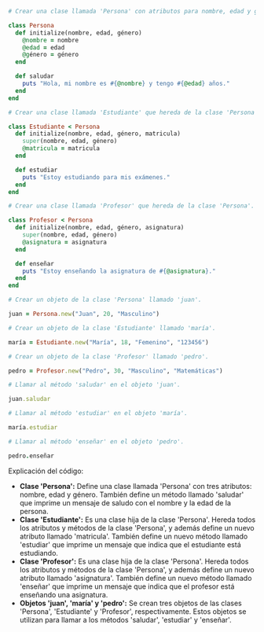 ```ruby
# Crear una clase llamada 'Persona' con atributos para nombre, edad y género.

class Persona
  def initialize(nombre, edad, género)
    @nombre = nombre
    @edad = edad
    @género = género
  end

  def saludar
    puts "Hola, mi nombre es #{@nombre} y tengo #{@edad} años."
  end
end

# Crear una clase llamada 'Estudiante' que hereda de la clase 'Persona'.

class Estudiante < Persona
  def initialize(nombre, edad, género, matricula)
    super(nombre, edad, género)
    @matricula = matricula
  end

  def estudiar
    puts "Estoy estudiando para mis exámenes."
  end
end

# Crear una clase llamada 'Profesor' que hereda de la clase 'Persona'.

class Profesor < Persona
  def initialize(nombre, edad, género, asignatura)
    super(nombre, edad, género)
    @asignatura = asignatura
  end

  def enseñar
    puts "Estoy enseñando la asignatura de #{@asignatura}."
  end
end

# Crear un objeto de la clase 'Persona' llamado 'juan'.

juan = Persona.new("Juan", 20, "Masculino")

# Crear un objeto de la clase 'Estudiante' llamado 'maría'.

maría = Estudiante.new("María", 18, "Femenino", "123456")

# Crear un objeto de la clase 'Profesor' llamado 'pedro'.

pedro = Profesor.new("Pedro", 30, "Masculino", "Matemáticas")

# Llamar al método 'saludar' en el objeto 'juan'.

juan.saludar

# Llamar al método 'estudiar' en el objeto 'maría'.

maría.estudiar

# Llamar al método 'enseñar' en el objeto 'pedro'.

pedro.enseñar
```

Explicación del código:

* **Clase 'Persona':** Define una clase llamada 'Persona' con tres atributos: nombre, edad y género. También define un método llamado 'saludar' que imprime un mensaje de saludo con el nombre y la edad de la persona.
* **Clase 'Estudiante':** Es una clase hija de la clase 'Persona'. Hereda todos los atributos y métodos de la clase 'Persona', y además define un nuevo atributo llamado 'matricula'. También define un nuevo método llamado 'estudiar' que imprime un mensaje que indica que el estudiante está estudiando.
* **Clase 'Profesor':** Es una clase hija de la clase 'Persona'. Hereda todos los atributos y métodos de la clase 'Persona', y además define un nuevo atributo llamado 'asignatura'. También define un nuevo método llamado 'enseñar' que imprime un mensaje que indica que el profesor está enseñando una asignatura.
* **Objetos 'juan', 'maría' y 'pedro':** Se crean tres objetos de las clases 'Persona', 'Estudiante' y 'Profesor', respectivamente. Estos objetos se utilizan para llamar a los métodos 'saludar', 'estudiar' y 'enseñar'.